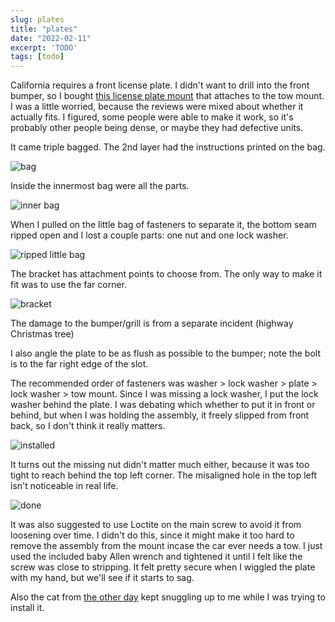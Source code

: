 ```yaml
---
slug: plates
title: "plates"
date: "2022-02-11"
excerpt: 'TODO'
tags: [todo]
---
```


California requires a front license plate. I didn't want to drill into the front bumper, so I bought [this license plate mount](https://amzn.to/3BczzhP) that attaches to the tow mount. I was a little worried, because the reviews were mixed about whether it actually fits. I figured, some people were able to make it work, so it's probably other people being dense, or maybe they had defective units.

It came triple bagged. The 2nd layer had the instructions printed on the bag.

![bag](/images/post/plates/20220210_171941.jpg)

Inside the innermost bag were all the parts.

![inner bag](/images/post/plates/20220210_172058.jpg)

When I pulled on the little bag of fasteners to separate it, the bottom seam ripped open and I lost a couple parts: one nut and one lock washer.

![ripped little bag](/images/post/plates/20220210_180327.jpg)

The bracket has attachment points to choose from. The only way to make it fit was to use the far corner.

![bracket](/images/post/plates/bracket.jpg)

The damage to the bumper/grill is from a separate incident (highway Christmas tree)

I also angle the plate to be as flush as possible to the bumper; note the bolt is to the far right edge of the slot.

The recommended order of fasteners was washer > lock washer > plate > lock washer > tow mount. Since I was missing a lock washer, I put the lock washer behind the plate. I was debating which whether to put it in front or behind, but when I was holding the assembly, it freely slipped from front back, so I don't think it really matters.

![installed](/images/post/plates/installed.jpg)

It turns out the missing nut didn't matter much either, because it was too tight to reach behind the top left corner. The misaligned hole in the top left isn't noticeable in real life.

![done](/images/post/plates/20220210_180214edit.jpg)

It was also suggested to use Loctite on the main screw to avoid it from loosening over time. I didn't do this, since it might make it too hard to remove the assembly from the mount incase the car ever needs a tow. I just used the included baby Allen wrench and tightened it until I felt like the screw was close to stripping. It felt pretty secure when I wiggled the plate with my hand, but we'll see if it starts to sag.

Also the cat from [the other day](https://blog.ihtfy.comm/post/cat/) kept snuggling up to me while I was trying to install it.

